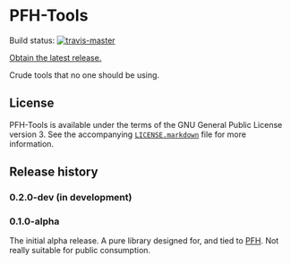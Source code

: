 PFH-Tools
=========

Build status:
[![travis-master][travis-master-image]](https://travis-ci.org/moretrim/PFH-Tools/branches)

[travis-master-image]: https://travis-ci.org/moretrim/PFH-Tools.svg?branch=master

[Obtain the latest release.][RELEASE]

[RELEASE]: https://github.com/moretrim/PFH-Tools/releases/latest

Crude tools that no one should be using.

License
-------

PFH-Tools is available under the terms of the GNU General Public License version 3. See the accompanying
[`LICENSE.markdown`][license] file for more information.

[license]: ./LICENSE.markdown

Release history
---------------

### 0.2.0-dev (in development)

### 0.1.0-alpha

The initial alpha release. A pure library designed for, and tied to [PFH]. Not really suitable for public consumption.

[PFH]: https://github.com/moretrim/PFH
